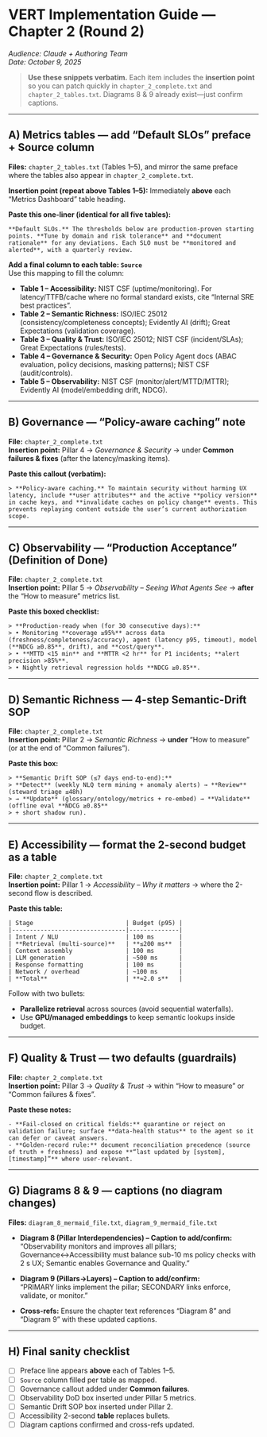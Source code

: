 # VERT Implementation Guide — Chapter 2 (Round 2)
_Audience: Claude + Authoring Team_  
_Date: October 9, 2025_

> **Use these snippets verbatim.** Each item includes the **insertion point** so you can patch quickly in `chapter_2_complete.txt` and `chapter_2_tables.txt`. Diagrams 8 & 9 already exist—just confirm captions.

---

## A) Metrics tables — add “Default SLOs” preface + Source column
**Files:** `chapter_2_tables.txt` (Tables 1–5), and mirror the same preface where the tables also appear in `chapter_2_complete.txt`.

**Insertion point (repeat above Tables 1–5):** Immediately **above** each “Metrics Dashboard” table heading.

**Paste this one-liner (identical for all five tables):**
```
**Default SLOs.** The thresholds below are production-proven starting points. **Tune by domain and risk tolerance** and **document rationale** for any deviations. Each SLO must be **monitored and alerted**, with a quarterly review.
```

**Add a final column to each table: `Source`**  
Use this mapping to fill the column:

- **Table 1 – Accessibility:** NIST CSF (uptime/monitoring). For latency/TTFB/cache where no formal standard exists, cite “Internal SRE best practices”.
- **Table 2 – Semantic Richness:** ISO/IEC 25012 (consistency/completeness concepts); Evidently AI (drift); Great Expectations (validation coverage).
- **Table 3 – Quality & Trust:** ISO/IEC 25012; NIST CSF (incident/SLAs); Great Expectations (rules/tests).
- **Table 4 – Governance & Security:** Open Policy Agent docs (ABAC evaluation, policy decisions, masking patterns); NIST CSF (audit/controls).
- **Table 5 – Observability:** NIST CSF (monitor/alert/MTTD/MTTR); Evidently AI (model/embedding drift, NDCG).

---

## B) Governance — “Policy-aware caching” note
**File:** `chapter_2_complete.txt`  
**Insertion point:** Pillar 4 → *Governance & Security* → under **Common failures & fixes** (after the latency/masking items).

**Paste this callout (verbatim):**
```
> **Policy-aware caching.** To maintain security without harming UX latency, include **user attributes** and the active **policy version** in cache keys, and **invalidate caches on policy change** events. This prevents replaying content outside the user’s current authorization scope.
```

---

## C) Observability — “Production Acceptance” (Definition of Done)
**File:** `chapter_2_complete.txt`  
**Insertion point:** Pillar 5 → *Observability – Seeing What Agents See* → **after** the “How to measure” metrics list.

**Paste this boxed checklist:**
```
> **Production-ready when (for 30 consecutive days):**
> • Monitoring **coverage ≥95%** across data (freshness/completeness/accuracy), agent (latency p95, timeout), model (**NDCG ≥0.85**, drift), and **cost/query**.
> • **MTTD <15 min** and **MTTR <2 hr** for P1 incidents; **alert precision >85%**.
> • Nightly retrieval regression holds **NDCG ≥0.85**.
```

---

## D) Semantic Richness — 4-step Semantic-Drift SOP
**File:** `chapter_2_complete.txt`  
**Insertion point:** Pillar 2 → *Semantic Richness* → **under** “How to measure” (or at the end of “Common failures”).

**Paste this box:**
```
> **Semantic Drift SOP (≤7 days end-to-end):**
> **Detect** (weekly NLQ term mining + anomaly alerts) → **Review** (steward triage ≤48h)
> → **Update** (glossary/ontology/metrics + re-embed) → **Validate** (offline eval **NDCG ≥0.85**
> + short shadow run).
```

---

## E) Accessibility — format the 2-second budget as a table
**File:** `chapter_2_complete.txt`  
**Insertion point:** Pillar 1 → *Accessibility – Why it matters* → where the 2-second flow is described.

**Paste this table:**
```
| Stage                          | Budget (p95) |
|--------------------------------|--------------|
| Intent / NLU                   | 100 ms       |
| **Retrieval (multi-source)**   | **≤200 ms**  |
| Context assembly               | 100 ms       |
| LLM generation                 | ~500 ms      |
| Response formatting            | 100 ms       |
| Network / overhead             | ~100 ms      |
| **Total**                      | **≈2.0 s**   |
```

Follow with two bullets:
- **Parallelize retrieval** across sources (avoid sequential waterfalls).  
- Use **GPU/managed embeddings** to keep semantic lookups inside budget.

---

## F) Quality & Trust — two defaults (guardrails)
**File:** `chapter_2_complete.txt`  
**Insertion point:** Pillar 3 → *Quality & Trust* → within “How to measure” or “Common failures & fixes”.

**Paste these notes:**
```
- **Fail-closed on critical fields:** quarantine or reject on validation failure; surface **data-health status** to the agent so it can defer or caveat answers.
- **Golden-record rule:** document reconciliation precedence (source of truth + freshness) and expose **“last updated by [system], [timestamp]”** where user-relevant.
```

---

## G) Diagrams 8 & 9 — captions (no diagram changes)
**Files:** `diagram_8_mermaid_file.txt`, `diagram_9_mermaid_file.txt`

- **Diagram 8 (Pillar Interdependencies) – Caption to add/confirm:**  
  “Observability monitors and improves all pillars; Governance↔Accessibility must balance sub-10 ms policy checks with 2 s UX; Semantic enables Governance and Quality.”

- **Diagram 9 (Pillars→Layers) – Caption to add/confirm:**  
  “PRIMARY links implement the pillar; SECONDARY links enforce, validate, or monitor.”

- **Cross-refs:** Ensure the chapter text references “Diagram 8” and “Diagram 9” with these updated captions.

---

## H) Final sanity checklist
- [ ] Preface line appears **above** each of Tables 1–5.  
- [ ] `Source` column filled per table as mapped.  
- [ ] Governance callout added under **Common failures**.  
- [ ] Observability DoD box inserted under Pillar 5 metrics.  
- [ ] Semantic Drift SOP box inserted under Pillar 2.  
- [ ] Accessibility 2-second **table** replaces bullets.  
- [ ] Diagram captions confirmed and cross-refs updated.
